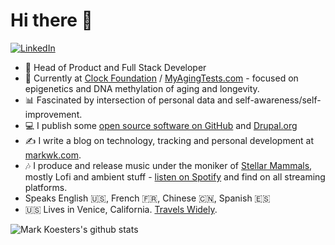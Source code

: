 # Hi there 👋
<p align="left">
<a href="https://www.linkedin.com/in/markwkoester/">
  <img src="https://img.shields.io/badge/-LinkedIn-%233781da" alt="LinkedIn"/>
</a> 
</p>

* 📱 Head of Product and Full Stack Developer
* 🏈 Currently at [Clock Foundation](https://clockfoundation.org/) / [MyAgingTests.com](https://myagingtests.com/) -  focused on epigenetics and DNA methylation of aging and longevity.
* 📊 Fascinated by intersection of personal data and self-awareness/self-improvement.
* 💻 I publish some [open source software on GitHub](https://github.com/markwk?tab=repositories) and [Drupal.org](https://www.drupal.org/u/markwk)
* ✍️ I write a blog on technology, tracking and personal development at [markwk.com](http://www.markwk.com/). 
* 🎶 I produce and release music under the moniker of [Stellar Mammals](https://stellarmammals.com/), mostly Lofi and ambient stuff - [listen on Spotify](https://open.spotify.com/artist/3DKlqxc1m82xgs01yuPM7l?si=NU-10M0uQc6KWivpm_9ORg) and find on all streaming platforms. 
* Speaks English 🇺🇸, French 🇫🇷, Chinese 🇨🇳, Spanish 🇪🇸 
* 🇺🇸 Lives in Venice, California. [Travels Widely](http://www.markwk.com/country-list.html). 

<p align="right">

  ![Mark Koesters's github stats](https://github-readme-stats.vercel.app/api?username=markwk&count_private=true&show_icons=true)
  
</p>